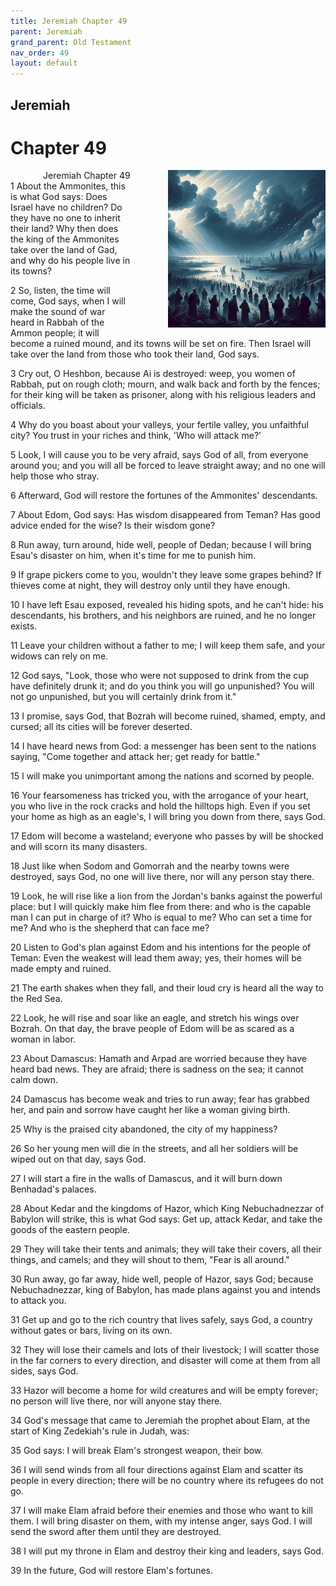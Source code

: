 ```yaml
---
title: Jeremiah Chapter 49
parent: Jeremiah
grand_parent: Old Testament
nav_order: 49
layout: default
---
```


## Jeremiah

# Chapter 49

<div style="clear: both; text-align: right;">
    <div style="max-width: 50%; height: auto; float: right; margin: 0 0 10px 10px; padding-left: 10%;">
        <img src="/assets/Image/Jeremiah/500/49.jpg" alt="Jeremiah Chapter 49" class="chapter-image">
    </div>
    <figcaption style="font-size: 14px; text-align: right;">Jeremiah Chapter 49</figcaption>
</div>
1 About the Ammonites, this is what God says: Does Israel have no children? Do they have no one to inherit their land? Why then does the king of the Ammonites take over the land of Gad, and why do his people live in its towns?

2 So, listen, the time will come, God says, when I will make the sound of war heard in Rabbah of the Ammon people; it will become a ruined mound, and its towns will be set on fire. Then Israel will take over the land from those who took their land, God says.

3 Cry out, O Heshbon, because Ai is destroyed: weep, you women of Rabbah, put on rough cloth; mourn, and walk back and forth by the fences; for their king will be taken as prisoner, along with his religious leaders and officials.

4 Why do you boast about your valleys, your fertile valley, you unfaithful city? You trust in your riches and think, 'Who will attack me?'

5 Look, I will cause you to be very afraid, says God of all, from everyone around you; and you will all be forced to leave straight away; and no one will help those who stray.

6 Afterward, God will restore the fortunes of the Ammonites' descendants.

7 About Edom, God says: Has wisdom disappeared from Teman? Has good advice ended for the wise? Is their wisdom gone?

8 Run away, turn around, hide well, people of Dedan; because I will bring Esau's disaster on him, when it's time for me to punish him.

9 If grape pickers come to you, wouldn't they leave some grapes behind? If thieves come at night, they will destroy only until they have enough.

10 I have left Esau exposed, revealed his hiding spots, and he can't hide: his descendants, his brothers, and his neighbors are ruined, and he no longer exists.

11 Leave your children without a father to me; I will keep them safe, and your widows can rely on me.

12 God says, "Look, those who were not supposed to drink from the cup have definitely drunk it; and do you think you will go unpunished? You will not go unpunished, but you will certainly drink from it."

13 I promise, says God, that Bozrah will become ruined, shamed, empty, and cursed; all its cities will be forever deserted.

14 I have heard news from God: a messenger has been sent to the nations saying, "Come together and attack her; get ready for battle."

15 I will make you unimportant among the nations and scorned by people.

16 Your fearsomeness has tricked you, with the arrogance of your heart, you who live in the rock cracks and hold the hilltops high. Even if you set your home as high as an eagle's, I will bring you down from there, says God.

17 Edom will become a wasteland; everyone who passes by will be shocked and will scorn its many disasters.

18 Just like when Sodom and Gomorrah and the nearby towns were destroyed, says God, no one will live there, nor will any person stay there.

19 Look, he will rise like a lion from the Jordan's banks against the powerful place: but I will quickly make him flee from there: and who is the capable man I can put in charge of it? Who is equal to me? Who can set a time for me? And who is the shepherd that can face me?

20 Listen to God's plan against Edom and his intentions for the people of Teman: Even the weakest will lead them away; yes, their homes will be made empty and ruined.

21 The earth shakes when they fall, and their loud cry is heard all the way to the Red Sea.

22 Look, he will rise and soar like an eagle, and stretch his wings over Bozrah. On that day, the brave people of Edom will be as scared as a woman in labor.

23 About Damascus: Hamath and Arpad are worried because they have heard bad news. They are afraid; there is sadness on the sea; it cannot calm down.

24 Damascus has become weak and tries to run away; fear has grabbed her, and pain and sorrow have caught her like a woman giving birth.

25 Why is the praised city abandoned, the city of my happiness?

26 So her young men will die in the streets, and all her soldiers will be wiped out on that day, says God.

27 I will start a fire in the walls of Damascus, and it will burn down Benhadad's palaces.

28 About Kedar and the kingdoms of Hazor, which King Nebuchadnezzar of Babylon will strike, this is what God says: Get up, attack Kedar, and take the goods of the eastern people.

29 They will take their tents and animals; they will take their covers, all their things, and camels; and they will shout to them, "Fear is all around."

30 Run away, go far away, hide well, people of Hazor, says God; because Nebuchadnezzar, king of Babylon, has made plans against you and intends to attack you.

31 Get up and go to the rich country that lives safely, says God, a country without gates or bars, living on its own.

32 They will lose their camels and lots of their livestock; I will scatter those in the far corners to every direction, and disaster will come at them from all sides, says God.

33 Hazor will become a home for wild creatures and will be empty forever; no person will live there, nor will anyone stay there.

34 God's message that came to Jeremiah the prophet about Elam, at the start of King Zedekiah's rule in Judah, was:

35 God says: I will break Elam's strongest weapon, their bow.

36 I will send winds from all four directions against Elam and scatter its people in every direction; there will be no country where its refugees do not go.

37 I will make Elam afraid before their enemies and those who want to kill them. I will bring disaster on them, with my intense anger, says God. I will send the sword after them until they are destroyed.

38 I will put my throne in Elam and destroy their king and leaders, says God.

39 In the future, God will restore Elam's fortunes.


